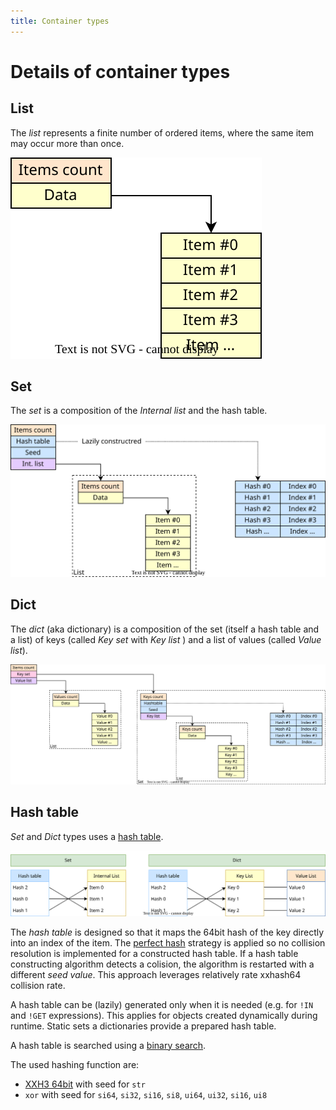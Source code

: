 ```yaml
---
title: Container types
---
```


# Details of container types

## List

The *list* represents a finite number of ordered items, where the same item may occur more than once.

<img src="../container-types-list.svg" alt="List schema"/>


## Set

The *set* is a composition of the *Internal list* and the hash table.

<img src="../container-types-set.svg" alt="Set schema"/>


## Dict

The *dict* (aka dictionary) is a composition of the set (itself a hash table and a list) of keys (called *Key set* with *Key list* ) and a list of values (called *Value list*).

<img src="../container-types-dict.svg" alt="Dict schema"/>


## Hash table

*Set* and *Dict* types uses a [hash table](https://en.wikipedia.org/wiki/Hash_table).

<img src="../container-types-hashtable.svg" alt="Hash table"/>

The *hash table* is designed so that it maps the 64bit hash of the key directly into an index of the item.
The [perfect hash](https://en.wikipedia.org/wiki/Perfect_hash_function) strategy is applied so no collision resolution is implemented for a constructed hash table.
If a hash table constructing algorithm detects a colision, the algorithm is restarted with a different *seed value*.
This approach leverages relatively rate xxhash64 collision rate.

A hash table can be (lazily) generated only when it is needed (e.g. for `!IN` and `!GET` expressions).
This applies for objects created dynamically during runtime.
Static sets a dictionaries provide a prepared hash table.

A hash table is searched using a [binary search](https://en.wikipedia.org/wiki/Binary_search_algorithm).


The used hashing function are:

 * [XXH3 64bit](https://cyan4973.github.io/xxHash/) with seed for `str`
 * `xor` with seed for `si64`, `si32`, `si16`, `si8`, `ui64`, `ui32`, `si16`, `ui8`
